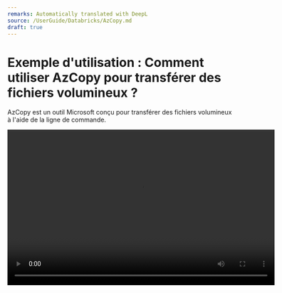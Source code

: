 ```yaml
---
remarks: Automatically translated with DeepL
source: /UserGuide/Databricks/AzCopy.md
draft: true
---
```


# Exemple d'utilisation : Comment utiliser AzCopy pour transférer des fichiers volumineux ?

AzCopy est un outil Microsoft conçu pour transférer des fichiers volumineux à l'aide de la ligne de commande.

<video width="600" height="350" controls>
    <source src="/api/media/azcopy.mp4" type="video/mp4">
    Votre navigateur ne prend pas en charge la balise vidéo.
</video>
